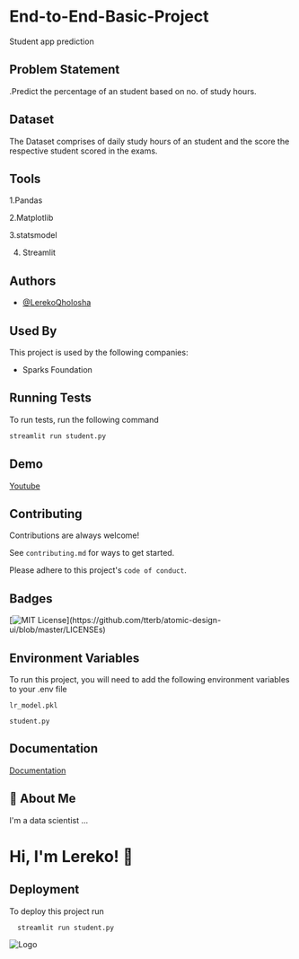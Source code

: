 # End-to-End-Basic-Project
Student app prediction
## Problem Statement
.Predict the percentage of an student based on no. of study hours.

## Dataset
The Dataset comprises of daily study hours of an student and the score the respective student scored in the exams.

## Tools
1.Pandas

2.Matplotlib

3.statsmodel


4. Streamlit




## Authors

- [@LerekoQholosha](https://github.com/lerekoqholosha)


## Used By

This project is used by the following companies:

- Sparks Foundation


## Running Tests

To run tests, run the following command

```bash
streamlit run student.py
```



## Demo

[Youtube](https://youtu.be/1KoUKx2Wvg4)


## Contributing

Contributions are always welcome!

See `contributing.md` for ways to get started.

Please adhere to this project's `code of conduct`.


## Badges



[![MIT License](https://img.shields.io/apm/l/atomic-design-ui.svg?)](https://github.com/tterb/atomic-design-ui/blob/master/LICENSEs)



## Environment Variables

To run this project, you will need to add the following environment variables to your .env file

`lr_model.pkl`

`student.py`



## Documentation

[Documentation](https://youtu.be/1KoUKx2Wvg4)


## 🚀 About Me
I'm a data scientist ...


# Hi, I'm Lereko! 👋


## Deployment

To deploy this project run

```bash
  streamlit run student.py
```


![Logo](https://camo.githubusercontent.com/62da68eb62b1e5f175f7d1f0191dd89a653d7908feb22d37d4a0ab07365d6791/68747470733a2f2f6d656469612e67697068792e636f6d2f6d656469612f4d3967624264396e6244724f5475314d71782f67697068792e676966)


